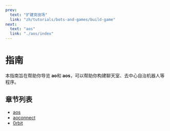 ```yaml
---
prev:
  text: "扩建竞技场"
  link: "zh/tutorials/bots-and-games/build-game"
next:
  text: "aos"
  link: "./aos/index"
---
```


# 指南

本指南旨在帮助你导览 **ao**和 **aos**，可以帮助你构建聊天室、去中心自治机器人等程序。

## 章节列表

- [aos](aos/index)
- [aoconnect](aoconnect/aoconnect)
- [0rbit](0rbit/index)
